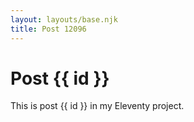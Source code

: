 ```yaml
---
layout: layouts/base.njk
title: Post 12096
---
```


# Post {{ id }}

This is post {{ id }} in my Eleventy project.
